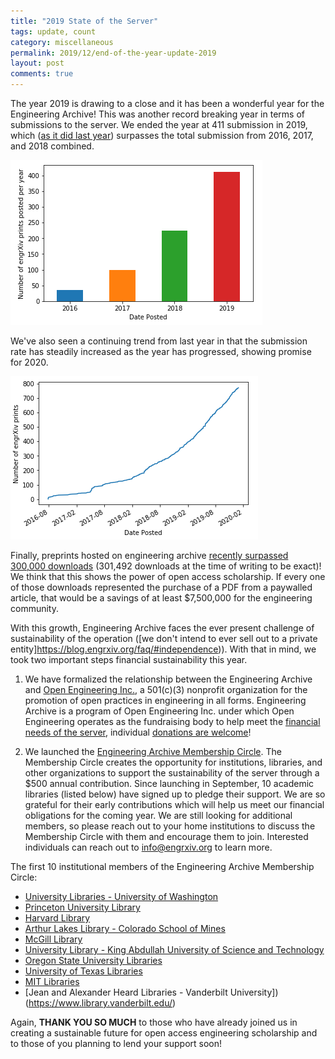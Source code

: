 ```yaml
---
title: "2019 State of the Server"
tags: update, count
category: miscellaneous
permalink: 2019/12/end-of-the-year-update-2019
layout: post
comments: true
---
```


The year 2019 is drawing to a close and it has been a wonderful year for the Engineering Archive! This was another record breaking year in terms of submissions to the server. We ended the year at 411 submission in 2019, which ([as it did last year](https://blog.engrxiv.org/2018/12/end-of-2018)) surpasses the total submission from 2016, 2017, and 2018 combined. 

![engrXiv print count by year](/images/20191231-2019_yearendstats.PNG)

We've also seen a continuing trend from last year in that the submission rate has steadily increased as the year has progressed, showing promise for 2020.

![engrXiv print count by year](/images/20191231_2019_yearendstats2.PNG)

Finally, preprints hosted on engineering archive [recently surpassed 300,000 downloads](https://blog.engrxiv.org/stats/) (301,492 downloads at the time of writing to be exact)! We think that this shows the power of open access scholarship. If every one of those downloads represented the purchase of a PDF from a paywalled article, that would be a savings of at least $7,500,000 for the engineering community.

With this growth, Engineering Archive faces the ever present challenge of sustainability of the operation ([we don't intend to ever sell out to a private entity]https://blog.engrxiv.org/faq/#independence)). With that in mind, we took two important steps financial sustainability this year. 

1) We have formalized the relationship between the Engineering Archive and [Open Engineering Inc.](https://www.openengr.com/), a 501(c)(3) nonprofit organization for the promotion of open practices in engineering in all forms. Engineering Archive is a program of Open Engineering Inc. under which Open Engineering operates as the fundraising body to help meet the [financial needs of the server](https://blog.engrxiv.org/financials/), individual [donations are welcome](https://blog.engrxiv.org/donate/)! 

2) We launched the [Engineering Archive Membership Circle](https://blog.engrxiv.org/membership-circle/). The Membership Circle creates the opportunity for institutions, libraries, and other organizations to support the sustainability of the server through a $500 annual contribution. Since launching in September, 10 academic libraries (listed below) have signed up to pledge their support. We are so grateful for their early contributions which will help us meet our financial obligations for the coming year. We are still looking for additional members, so please reach out to your home institutions to discuss the Membership Circle with them and encourage them to join. Interested individuals can reach out to [info@engrxiv.org](mailto:info@engrxiv.org) to learn more.

The first 10 institutional members of the Engineering Archive Membership Circle:
- [University Libraries - University of Washington](https://www.lib.washington.edu/)
- [Princeton University Library](https://library.princeton.edu/)
- [Harvard Library](https://library.harvard.edu/)
- [Arthur Lakes Library - Colorado School of Mines](https://library.mines.edu/)
- [McGill Library](https://www.mcgill.ca/library/)
- [University Library - King Abdullah University of Science and Technology](https://library.kaust.edu.sa/)
- [Oregon State University Libraries](https://library.oregonstate.edu/)
- [University of Texas Libraries](https://www.lib.utexas.edu/)
- [MIT Libraries](https://libraries.mit.edu/)
- [Jean and Alexander Heard Libraries - Vanderbilt University])(https://www.library.vanderbilt.edu/)

Again, **THANK YOU SO MUCH** to those who have already joined us in creating a sustainable future for open access engineering scholarship and to those of you planning to lend your support soon!
